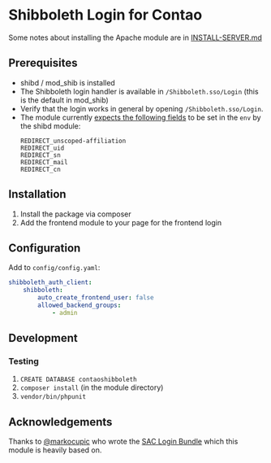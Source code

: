 # Shibboleth Login for Contao

Some notes about installing the Apache module are in [INSTALL-SERVER.md](INSTALL-SERVER.md)

## Prerequisites

* shibd / mod_shib is installed
* The Shibboleth login handler is available in `/Shibboleth.sso/Login` (this is the default in mod_shib)
* Verify that the login works in general by opening `/Shibboleth.sso/Login`.
* The module currently [expects the following fields](https://github.com/iMi-digital/shibboleth-contao-login-client-bundle/issues/2) to be set in the `env` by the shibd module:
  ```
  REDIRECT_unscoped-affiliation
  REDIRECT_uid
  REDIRECT_sn
  REDIRECT_mail
  REDIRECT_cn
  ```
  
## Installation

1. Install the package via composer
2. Add the frontend module to your page for the frontend login

## Configuration

Add to `config/config.yaml`:

```yaml
shibboleth_auth_client:
    shibboleth:
        auto_create_frontend_user: false
        allowed_backend_groups:
            - admin
```

## Development

### Testing

1. `CREATE DATABASE contaoshibboleth`
2. `composer install` (in the module directory)
3. `vendor/bin/phpunit`

## Acknowledgements

Thanks to [@markocupic](https://github.com/markocupic) who wrote the [SAC Login Bundle](https://github.com/markocupic/swiss-alpine-club-contao-login-client-bundle)
which this module is heavily based on.






